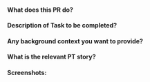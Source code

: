 #### What does this PR do?

#### Description of Task to be completed?

#### Any background context you want to provide?

#### What is the relevant PT story?

#### Screenshots:
